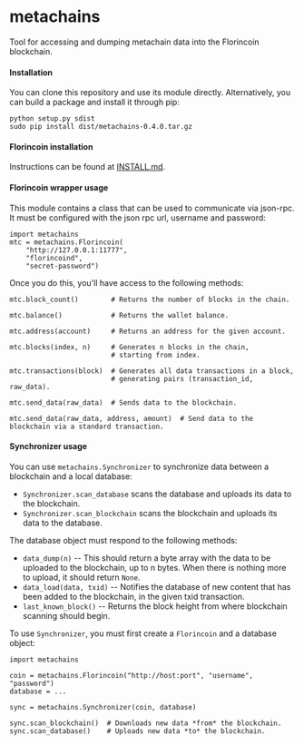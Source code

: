 metachains
==========

Tool for accessing and dumping metachain data into the Florincoin blockchain.


#### Installation

You can clone this repository and use its module directly. Alternatively, you
can build a package and install it through pip:

    python setup.py sdist
    sudo pip install dist/metachains-0.4.0.tar.gz

#### Florincoin installation 
Instructions can be found at [INSTALL.md](/INSTALL.md).


#### Florincoin wrapper usage

This module contains a class that can be used to communicate via json-rpc.
It must be configured with the json rpc url, username and password:

    import metachains
    mtc = metachains.Florincoin(
        "http://127.0.0.1:11777",
        "florincoind",
        "secret-password")

Once you do this, you'll have access to the following methods:

    mtc.block_count()        # Returns the number of blocks in the chain.

    mtc.balance()            # Returns the wallet balance.

    mtc.address(account)     # Returns an address for the given account.

    mtc.blocks(index, n)     # Generates n blocks in the chain,
                             # starting from index.

    mtc.transactions(block)  # Generates all data transactions in a block,
                             # generating pairs (transaction_id, raw_data).

    mtc.send_data(raw_data)  # Sends data to the blockchain.

    mtc.send_data(raw_data, address, amount)  # Send data to the blockchain via a standard transaction.


#### Synchronizer usage

You can use `metachains.Synchronizer` to synchronize data between
a blockchain and a local database:

- `Synchronizer.scan_database` scans the database and uploads its data to the blockchain.
- `Synchronizer.scan_blockchain` scans the blockchain and uploads its data to the database.

The database object must respond to the following methods:

- `data_dump(n)` -- This should return a byte array with the data to be uploaded to the blockchain, up to n bytes. When there is nothing more to upload, it should return `None`.
- `data_load(data, txid)` -- Notifies the database of new content that has been added to the blockchain, in the given txid transaction.
- `last_known_block()` -- Returns the block height from where blockchain scanning should begin.


To use `Synchronizer`, you must first create a `Florincoin` and a database object:

    import metachains

    coin = metachains.Florincoin("http://host:port", "username", "password")
    database = ...

    sync = metachains.Synchronizer(coin, database)

    sync.scan_blockchain()  # Downloads new data *from* the blockchain.
    sync.scan_database()    # Uploads new data *to* the blockchain.

